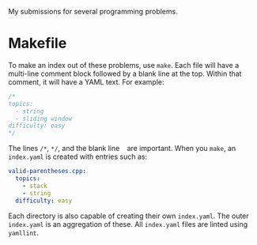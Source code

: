 My submissions for several programming problems.

# Makefile
To make an index out of these problems, use `make`. Each file will have a multi-line comment block followed by a blank line at the top. Within that comment, it will have a YAML text. For example:
```C
/*
topics:
  - string
  - sliding window
difficulty: easy
*/

```

The lines `/*`, `*/`, and the blank line ` ` are important. When you `make`, an `index.yaml` is created with entries such as:

```YAML
valid-parentheses.cpp:
  topics:
    - stack
    - string
  difficulty: easy
```

Each directory is also capable of creating their own `index.yaml`. The outer `index.yaml` is an aggregation of these. All `index.yaml` files are linted using `yamllint`.